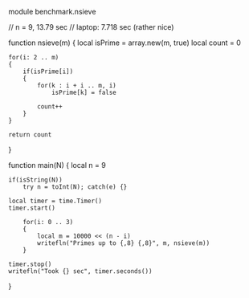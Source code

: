 module benchmark.nsieve

// n = 9, 13.79 sec
// laptop: 7.718 sec (rather nice)

function nsieve(m)
{
	local isPrime = array.new(m, true)
	local count = 0

	for(i: 2 .. m)
	{
		if(isPrime[i])
		{
			for(k : i + i .. m, i)
				isPrime[k] = false

			count++
		}
	}

	return count
}

function main(N)
{
	local n = 9

	if(isString(N))
		try n = toInt(N); catch(e) {}

	local timer = time.Timer()
	timer.start()

		for(i: 0 .. 3)
		{
			local m = 10000 << (n - i)
			writefln("Primes up to {,8} {,8}", m, nsieve(m))
		}

	timer.stop()
	writefln("Took {} sec", timer.seconds())
}